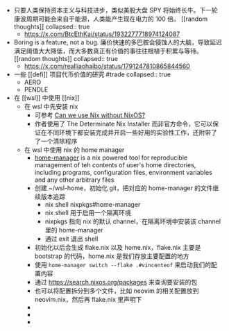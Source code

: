 - 只要人类保持资本主义与科技进步，类似美股大盘 SPY 将始终长牛。下一轮康波周期可能会来自于能源，人类能产生现在电力的 100 倍。 [[random thoughts]]
  collapsed:: true
	- https://x.com/BtcEthKai/status/1932277718974124087
- Boring is a feature, not a bug. 廉价快速的多巴胺会侵蚀人的大脑，导致延迟满足阈值大大降低，而大多数真正有价值的事往往根植于积累与等待。 [[random thoughts]]
  collapsed:: true
	- https://x.com/realliaohaibo/status/1791247810865844560
- 一些 [[defi]] 项目代币价值的研究 #trade
  collapsed:: true
	- AERO
	- PENDLE
- 在 [[wsl]] 中使用 [[nix]]
	- 在 wsl 中先安装 nix
		- 可参考 [Can we use Nix without NixOS?](https://www.youtube.com/watch?v=BMn_GWg2Ai0)
		- 作者使用了 The Determinate Nix Installer 而非官方命令，它可以保证在不同环境下都安装完成并开启一些好用的实验性工作，还附带了了一个清除程序
	- 在 wsl 中使用 nix 的 home manager
		- [home-manager](https://nix-community.github.io/home-manager/index.xhtml#ch-introduction) is a nix powered tool for reproducible management of teh contents of user's home directories, including  programs, configuration files, environment variables and any other arbitrary files
		- 创建 ~/wsl-home，初始化 git，把对应的 home-manager 的文件继续版本追踪
			- nix shell nixpkgs#home-manager
			- nix shell 用于启用一个隔离环境
			- nixpkgs 指向 nix 的默认 channel，在隔离环境中安装该 channel 里的 home-manager
			- 通过 exit 退出 shell
		- 初始化以后会生成 flake.nix 以及 home.nix，flake.nix 主要是 bootstrap 的代码，home.nix 是我们存放主要配置的地方
		- 使用 `home-manager switch --flake .#vincenteof` 来启动我们的配置内容
		- 通过 https://search.nixos.org/packages 来查询要安装的包
		- 也可以将配置拆分到多个文件，比如 neovim 的相关配置放到 neovim.nix，然后再 flake.nix 里声明下
		-
		-
		-